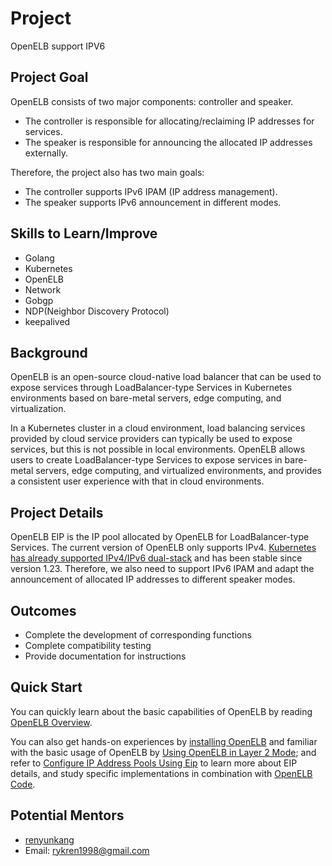 
# Project

OpenELB support IPV6

## Project Goal

OpenELB consists of two major components: controller and speaker.

- The controller is responsible for allocating/reclaiming IP addresses for services.
- The speaker is responsible for announcing the allocated IP addresses externally.

Therefore, the project also has two main goals:

- The controller supports IPv6 IPAM (IP address management).
- The speaker supports IPv6 announcement in different modes.

## Skills to Learn/Improve

- Golang
- Kubernetes
- OpenELB
- Network
- Gobgp
- NDP(Neighbor Discovery Protocol)
- keepalived

## Background

OpenELB is an open-source cloud-native load balancer that can be used to expose services through LoadBalancer-type Services in Kubernetes environments based on bare-metal servers, edge computing, and virtualization.

In a Kubernetes cluster in a cloud environment, load balancing services provided by cloud service providers can typically be used to expose services, but this is not possible in local environments. OpenELB allows users to create LoadBalancer-type Services to expose services in bare-metal servers, edge computing, and virtualized environments, and provides a consistent user experience with that in cloud environments.

## Project Details

OpenELB EIP is the IP pool allocated by OpenELB for LoadBalancer-type Services. The current version of OpenELB only supports IPv4. [Kubernetes has already supported IPv4/IPv6 dual-stack](https://kubernetes.io/docs/concepts/services-networking/dual-stack/) and has been stable since version 1.23. Therefore, we also need to support IPv6 IPAM and adapt the announcement of allocated IP addresses to different speaker modes.

## Outcomes

- Complete the development of corresponding functions
- Complete compatibility testing
- Provide documentation for instructions

## Quick Start

You can quickly learn about the basic capabilities of OpenELB by reading [OpenELB Overview](https://openelb.io/docs/overview/).

You can also get hands-on experiences by [installing OpenELB](https://openelb.io/docs/getting-started/installation/) and familiar with the basic usage of OpenELB by [Using OpenELB in Layer 2 Mode](https://openelb.io/docs/getting-started/usage/use-openelb-in-layer-2-mode/); and refer to [Configure IP Address Pools Using Eip](https://openelb.io/docs/getting-started/configuration/configure-ip-address-pools-using-eip/) to learn more about EIP details, and study specific implementations in combination with [OpenELB Code](https://github.com/openelb/openelb).

## Potential Mentors

- [renyunkang](https://github.com/renyunkang/)
- Email: rykren1998@gmail.com